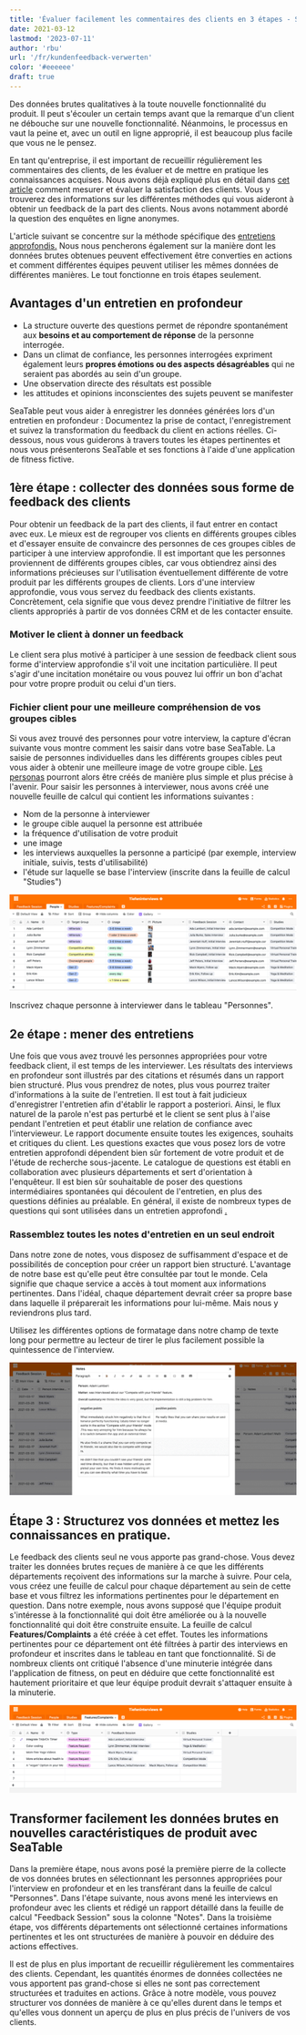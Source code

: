 ```yaml
---
title: 'Évaluer facilement les commentaires des clients en 3 étapes - SeaTable'
date: 2021-03-12
lastmod: '2023-07-11'
author: 'rbu'
url: '/fr/kundenfeedback-verwerten'
color: '#eeeeee'
draft: true
---
```


Des données brutes qualitatives à la toute nouvelle fonctionnalité du produit. Il peut s'écouler un certain temps avant que la remarque d'un client ne débouche sur une nouvelle fonctionnalité. Néanmoins, le processus en vaut la peine et, avec un outil en ligne approprié, il est beaucoup plus facile que vous ne le pensez.

En tant qu'entreprise, il est important de recueillir régulièrement les commentaires des clients, de les évaluer et de mettre en pratique les connaissances acquises. Nous avons déjà expliqué plus en détail dans [cet article](https://seatable.io/fr/kundenzufriedenheit-messen-auswerten-und-steigern/) comment mesurer et évaluer la satisfaction des clients. Vous y trouverez des informations sur les différentes méthodes qui vous aideront à obtenir un feedback de la part des clients. Nous avons notamment abordé la question des enquêtes en ligne anonymes.

L'article suivant se concentre sur la méthode spécifique des [entretiens approfondis.](https://de.wikipedia.org/wiki/Tiefeninterview) Nous nous pencherons également sur la manière dont les données brutes obtenues peuvent effectivement être converties en actions et comment différentes équipes peuvent utiliser les mêmes données de différentes manières. Le tout fonctionne en trois étapes seulement.

## Avantages d'un entretien en profondeur

- La structure ouverte des questions permet de répondre spontanément aux **besoins et au comportement de réponse** de la personne interrogée.
- Dans un climat de confiance, les personnes interrogées expriment également leurs **propres émotions ou des aspects désagréables** qui ne seraient pas abordés au sein d'un groupe.
- Une observation directe des résultats est possible
- les attitudes et opinions inconscientes des sujets peuvent se manifester

SeaTable peut vous aider à enregistrer les données générées lors d'un entretien en profondeur : Documentez la prise de contact, l'enregistrement et suivez la transformation du feedback du client en actions réelles. Ci-dessous, nous vous guiderons à travers toutes les étapes pertinentes et nous vous présenterons SeaTable et ses fonctions à l'aide d'une application de fitness fictive.

## 1ère étape : collecter des données sous forme de feedback des clients

Pour obtenir un feedback de la part des clients, il faut entrer en contact avec eux. Le mieux est de regrouper vos clients en différents groupes cibles et d'essayer ensuite de convaincre des personnes de ces groupes cibles de participer à une interview approfondie. Il est important que les personnes proviennent de différents groupes cibles, car vous obtiendrez ainsi des informations précieuses sur l'utilisation éventuellement différente de votre produit par les différents groupes de clients. Lors d'une interview approfondie, vous vous servez du feedback des clients existants. Concrètement, cela signifie que vous devez prendre l'initiative de filtrer les clients appropriés à partir de vos données CRM et de les contacter ensuite.

### Motiver le client à donner un feedback

Le client sera plus motivé à participer à une session de feedback client sous forme d'interview approfondie s'il voit une incitation particulière. Il peut s'agir d'une incitation monétaire ou vous pouvez lui offrir un bon d'achat pour votre propre produit ou celui d'un tiers.

### Fichier client pour une meilleure compréhension de vos groupes cibles

Si vous avez trouvé des personnes pour votre interview, la capture d'écran suivante vous montre comment les saisir dans votre base SeaTable. La saisie de personnes individuelles dans les différents groupes cibles peut vous aider à obtenir une meilleure image de votre groupe cible. [Les personas](https://buffer.com/library/marketing-personas-beginners-guide/) pourront alors être créés de manière plus simple et plus précise à l'avenir. Pour saisir les personnes à interviewer, nous avons créé une nouvelle feuille de calcul qui contient les informations suivantes :

- Nom de la personne à interviewer
- le groupe cible auquel la personne est attribuée
- la fréquence d'utilisation de votre produit
- une image
- les interviews auxquelles la personne a participé (par exemple, interview initiale, suivis, tests d'utilisabilité)
- l'étude sur laquelle se base l'interview (inscrite dans la feuille de calcul "Studies")

![Commentaires des clients](images/Bildschirmfoto-2021-03-12-um-13.27.47.png)

Inscrivez chaque personne à interviewer dans le tableau "Personnes".

## 2e étape : mener des entretiens

Une fois que vous avez trouvé les personnes appropriées pour votre feedback client, il est temps de les interviewer. Les résultats des interviews en profondeur sont illustrés par des citations et résumés dans un rapport bien structuré. Plus vous prendrez de notes, plus vous pourrez traiter d'informations à la suite de l'entretien. Il est tout à fait judicieux d'enregistrer l'entretien afin d'établir le rapport a posteriori. Ainsi, le flux naturel de la parole n'est pas perturbé et le client se sent plus à l'aise pendant l'entretien et peut établir une relation de confiance avec l'intervieweur. Le rapport documente ensuite toutes les exigences, souhaits et critiques du client. Les questions exactes que vous posez lors de votre entretien approfondi dépendent bien sûr fortement de votre produit et de l'étude de recherche sous-jacente. Le catalogue de questions est établi en collaboration avec plusieurs départements et sert d'orientation à l'enquêteur. Il est bien sûr souhaitable de poser des questions intermédiaires spontanées qui découlent de l'entretien, en plus des questions définies au préalable. En général, il existe de nombreux types de questions qui sont utilisées dans un entretien approfondi [.](https://wpgs.de/fachtexte/qualitative-interviews/9-mit-qualitativen-fragen-in-die-tiefe-gehen/)

### Rassemblez toutes les notes d'entretien en un seul endroit

Dans notre zone de notes, vous disposez de suffisamment d'espace et de possibilités de conception pour créer un rapport bien structuré. L'avantage de notre base est qu'elle peut être consultée par tout le monde. Cela signifie que chaque service a accès à tout moment aux informations pertinentes. Dans l'idéal, chaque département devrait créer sa propre base dans laquelle il préparerait les informations pour lui-même. Mais nous y reviendrons plus tard.

Utilisez les différentes options de formatage dans notre champ de texte long pour permettre au lecteur de tirer le plus facilement possible la quintessence de l'interview.

![Commentaires des clients](images/Bildschirmfoto-2021-03-12-um-13.53.44.png)

## Étape 3 : Structurez vos données et mettez les connaissances en pratique.

Le feedback des clients seul ne vous apporte pas grand-chose. Vous devez traiter les données brutes reçues de manière à ce que les différents départements reçoivent des informations sur la marche à suivre. Pour cela, vous créez une feuille de calcul pour chaque département au sein de cette base et vous filtrez les informations pertinentes pour le département en question. Dans notre exemple, nous avons supposé que l'équipe produit s'intéresse à la fonctionnalité qui doit être améliorée ou à la nouvelle fonctionnalité qui doit être construite ensuite. La feuille de calcul **Features/Complaints** a été créée à cet effet. Toutes les informations pertinentes pour ce département ont été filtrées à partir des interviews en profondeur et inscrites dans le tableau en tant que fonctionnalité. Si de nombreux clients ont critiqué l'absence d'une minuterie intégrée dans l'application de fitness, on peut en déduire que cette fonctionnalité est hautement prioritaire et que leur équipe produit devrait s'attaquer ensuite à la minuterie.

![Commentaires des clients](images/Bildschirmfoto-2021-03-12-um-14.10.19.png)

## Transformer facilement les données brutes en nouvelles caractéristiques de produit avec SeaTable

Dans la première étape, nous avons posé la première pierre de la collecte de vos données brutes en sélectionnant les personnes appropriées pour l'interview en profondeur et en les transférant dans la feuille de calcul "Personnes". Dans l'étape suivante, nous avons mené les interviews en profondeur avec les clients et rédigé un rapport détaillé dans la feuille de calcul "Feedback Session" sous la colonne "Notes". Dans la troisième étape, vos différents départements ont sélectionné certaines informations pertinentes et les ont structurées de manière à pouvoir en déduire des actions effectives.

Il est de plus en plus important de recueillir régulièrement les commentaires des clients. Cependant, les quantités énormes de données collectées ne vous apportent pas grand-chose si elles ne sont pas correctement structurées et traduites en actions. Grâce à notre modèle, vous pouvez structurer vos données de manière à ce qu'elles durent dans le temps et qu'elles vous donnent un aperçu de plus en plus précis de l'univers de vos clients.
